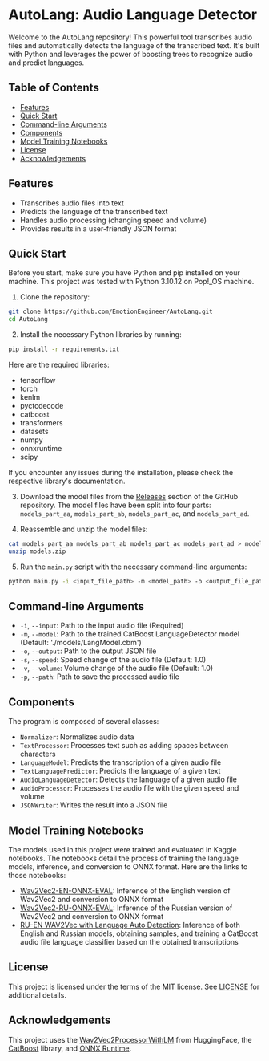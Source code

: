 # AutoLang: Audio Language Detector

Welcome to the AutoLang repository! This powerful tool transcribes audio files and automatically detects the language of the transcribed text. It's built with Python and leverages the power of boosting trees to recognize audio and predict languages.

## Table of Contents

- [Features](#features)
- [Quick Start](#quick-start)
- [Command-line Arguments](#command-line-arguments)
- [Components](#components)
- [Model Training Notebooks](#model-training-notebooks)
- [License](#license)
- [Acknowledgements](#acknowledgements)

## Features

- Transcribes audio files into text
- Predicts the language of the transcribed text
- Handles audio processing (changing speed and volume)
- Provides results in a user-friendly JSON format

## Quick Start

Before you start, make sure you have Python and pip installed on your machine. This project was tested with Python 3.10.12 on Pop!_OS machine.

1. Clone the repository:

```bash
git clone https://github.com/EmotionEngineer/AutoLang.git
cd AutoLang
```

2. Install the necessary Python libraries by running:

```bash
pip install -r requirements.txt
```

Here are the required libraries:

- tensorflow
- torch
- kenlm
- pyctcdecode
- catboost
- transformers
- datasets
- numpy
- onnxruntime
- scipy

If you encounter any issues during the installation, please check the respective library's documentation.

3. Download the model files from the [Releases](https://github.com/EmotionEngineer/AutoLang/releases/tag/v1.0.0) section of the GitHub repository. The model files have been split into four parts: `models_part_aa`, `models_part_ab`, `models_part_ac`, and `models_part_ad`.

4. Reassemble and unzip the model files:

```bash
cat models_part_aa models_part_ab models_part_ac models_part_ad > models.zip
unzip models.zip
```

5. Run the `main.py` script with the necessary command-line arguments:

```bash
python main.py -i <input_file_path> -m <model_path> -o <output_file_path> -s <speed> -v <volume> -p <processed_audio_path>
```

## Command-line Arguments

- `-i`, `--input`: Path to the input audio file (Required)
- `-m`, `--model`: Path to the trained CatBoost LanguageDetector model (Default: './models/LangModel.cbm')
- `-o`, `--output`: Path to the output JSON file
- `-s`, `--speed`: Speed change of the audio file (Default: 1.0)
- `-v`, `--volume`: Volume change of the audio file (Default: 1.0)
- `-p`, `--path`: Path to save the processed audio file

## Components

The program is composed of several classes:

- `Normalizer`: Normalizes audio data
- `TextProcessor`: Processes text such as adding spaces between characters
- `LanguageModel`: Predicts the transcription of a given audio file
- `TextLanguagePredictor`: Predicts the language of a given text
- `AudioLanguageDetector`: Detects the language of a given audio file
- `AudioProcessor`: Processes the audio file with the given speed and volume
- `JSONWriter`: Writes the result into a JSON file

## Model Training Notebooks

The models used in this project were trained and evaluated in Kaggle notebooks. The notebooks detail the process of training the language models, inference, and conversion to ONNX format. Here are the links to those notebooks:

- [Wav2Vec2-EN-ONNX-EVAL](https://www.kaggle.com/code/tttrrraaahhh/wav2vec2-en-onnx-eval): Inference of the English version of Wav2Vec2 and conversion to ONNX format
- [Wav2Vec2-RU-ONNX-EVAL](https://www.kaggle.com/code/tttrrraaahhh/wav2vec2-ru-onnx-eval): Inference of the Russian version of Wav2Vec2 and conversion to ONNX format
- [RU-EN WAV2Vec with Language Auto Detection](https://www.kaggle.com/code/tttrrraaahhh/ru-en-wav2vec-with-language-auto-detection): Inference of both English and Russian models, obtaining samples, and training a CatBoost audio file language classifier based on the obtained transcriptions

## License

This project is licensed under the terms of the MIT license. See [LICENSE](LICENSE) for additional details.

## Acknowledgements

This project uses the [Wav2Vec2ProcessorWithLM](https://huggingface.co/transformers/model_doc/wav2vec2.html) from HuggingFace, the [CatBoost](https://catboost.ai/) library, and [ONNX Runtime](https://onnxruntime.ai/).
